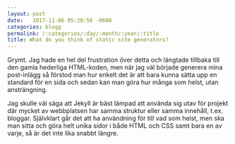 ```yaml
---
layout: post
date:   2017-11-06 05:28:56 -0600
categories: blogg
permalink: /:categories/:day/:month/:year/:title
title: What do you think of static site generators?
---
```


Grymt. Jag hade en hel del frustration över detta och längtade tillbaka till den gamla hederliga HTML-koden, men när jag väl började generera mina post-inlägg så förstod man hur enkelt det är att bara kunna sätta upp en standard för en sida och sedan kan man göra hur många som helst, utan ansträngning. 

Jag skulle väl säga att Jekyll är bäst lämpad att använda sig utav för projekt där mycket av webbplatsen har samma struktur eller samma innehåll, t.ex. bloggar. Självklart går det att ha användning för till vad som helst, men ska man sitta och göra helt unika sidor i både HTML och CSS samt bara en av varje, så är det inte lika snabbt längre.

